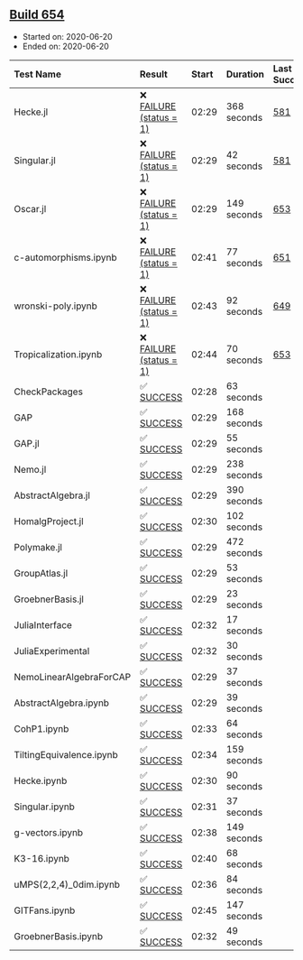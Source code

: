 ## [Build 654](https://oscarci.mathematik.uni-kl.de/job/oscar-julia-1.4/654/)

* Started on: 2020-06-20
* Ended on: 2020-06-20

| Test Name    | Result | Start | Duration | Last Success | First Failure |
|:-------------|:-------|:------|:---------|:-------------|:--------------|
| Hecke.jl | ❌ [FAILURE (status = 1)](https://oscarci.mathematik.uni-kl.de/job/oscar-julia-1.4/654/artifact/logs/build-654/Hecke.jl.log) | 02:29 | 368 seconds | [581](https://oscarci.mathematik.uni-kl.de/job/oscar-julia-1.4/581/) | [582](https://oscarci.mathematik.uni-kl.de/job/oscar-julia-1.4/582/) |
| Singular.jl | ❌ [FAILURE (status = 1)](https://oscarci.mathematik.uni-kl.de/job/oscar-julia-1.4/654/artifact/logs/build-654/Singular.jl.log) | 02:29 | 42 seconds | [581](https://oscarci.mathematik.uni-kl.de/job/oscar-julia-1.4/581/) | [582](https://oscarci.mathematik.uni-kl.de/job/oscar-julia-1.4/582/) |
| Oscar.jl | ❌ [FAILURE (status = 1)](https://oscarci.mathematik.uni-kl.de/job/oscar-julia-1.4/654/artifact/logs/build-654/Oscar.jl.log) | 02:29 | 149 seconds | [653](https://oscarci.mathematik.uni-kl.de/job/oscar-julia-1.4/653/) | [654](https://oscarci.mathematik.uni-kl.de/job/oscar-julia-1.4/654/) |
| c-automorphisms.ipynb | ❌ [FAILURE (status = 1)](https://oscarci.mathematik.uni-kl.de/job/oscar-julia-1.4/654/artifact/logs/build-654/c-automorphisms.ipynb.log) | 02:41 | 77 seconds | [651](https://oscarci.mathematik.uni-kl.de/job/oscar-julia-1.4/651/) | [652](https://oscarci.mathematik.uni-kl.de/job/oscar-julia-1.4/652/) |
| wronski-poly.ipynb | ❌ [FAILURE (status = 1)](https://oscarci.mathematik.uni-kl.de/job/oscar-julia-1.4/654/artifact/logs/build-654/wronski-poly.ipynb.log) | 02:43 | 92 seconds | [649](https://oscarci.mathematik.uni-kl.de/job/oscar-julia-1.4/649/) | [650](https://oscarci.mathematik.uni-kl.de/job/oscar-julia-1.4/650/) |
| Tropicalization.ipynb | ❌ [FAILURE (status = 1)](https://oscarci.mathematik.uni-kl.de/job/oscar-julia-1.4/654/artifact/logs/build-654/Tropicalization.ipynb.log) | 02:44 | 70 seconds | [653](https://oscarci.mathematik.uni-kl.de/job/oscar-julia-1.4/653/) | [654](https://oscarci.mathematik.uni-kl.de/job/oscar-julia-1.4/654/) |
| CheckPackages | ✅ [SUCCESS](https://oscarci.mathematik.uni-kl.de/job/oscar-julia-1.4/654/artifact/logs/build-654/CheckPackages.log) | 02:28 | 63 seconds |  |  |
| GAP | ✅ [SUCCESS](https://oscarci.mathematik.uni-kl.de/job/oscar-julia-1.4/654/artifact/logs/build-654/GAP.log) | 02:29 | 168 seconds |  |  |
| GAP.jl | ✅ [SUCCESS](https://oscarci.mathematik.uni-kl.de/job/oscar-julia-1.4/654/artifact/logs/build-654/GAP.jl.log) | 02:29 | 55 seconds |  |  |
| Nemo.jl | ✅ [SUCCESS](https://oscarci.mathematik.uni-kl.de/job/oscar-julia-1.4/654/artifact/logs/build-654/Nemo.jl.log) | 02:29 | 238 seconds |  |  |
| AbstractAlgebra.jl | ✅ [SUCCESS](https://oscarci.mathematik.uni-kl.de/job/oscar-julia-1.4/654/artifact/logs/build-654/AbstractAlgebra.jl.log) | 02:29 | 390 seconds |  |  |
| HomalgProject.jl | ✅ [SUCCESS](https://oscarci.mathematik.uni-kl.de/job/oscar-julia-1.4/654/artifact/logs/build-654/HomalgProject.jl.log) | 02:30 | 102 seconds |  |  |
| Polymake.jl | ✅ [SUCCESS](https://oscarci.mathematik.uni-kl.de/job/oscar-julia-1.4/654/artifact/logs/build-654/Polymake.jl.log) | 02:29 | 472 seconds |  |  |
| GroupAtlas.jl | ✅ [SUCCESS](https://oscarci.mathematik.uni-kl.de/job/oscar-julia-1.4/654/artifact/logs/build-654/GroupAtlas.jl.log) | 02:29 | 53 seconds |  |  |
| GroebnerBasis.jl | ✅ [SUCCESS](https://oscarci.mathematik.uni-kl.de/job/oscar-julia-1.4/654/artifact/logs/build-654/GroebnerBasis.jl.log) | 02:29 | 23 seconds |  |  |
| JuliaInterface | ✅ [SUCCESS](https://oscarci.mathematik.uni-kl.de/job/oscar-julia-1.4/654/artifact/logs/build-654/JuliaInterface.log) | 02:32 | 17 seconds |  |  |
| JuliaExperimental | ✅ [SUCCESS](https://oscarci.mathematik.uni-kl.de/job/oscar-julia-1.4/654/artifact/logs/build-654/JuliaExperimental.log) | 02:32 | 30 seconds |  |  |
| NemoLinearAlgebraForCAP | ✅ [SUCCESS](https://oscarci.mathematik.uni-kl.de/job/oscar-julia-1.4/654/artifact/logs/build-654/NemoLinearAlgebraForCAP.log) | 02:29 | 37 seconds |  |  |
| AbstractAlgebra.ipynb | ✅ [SUCCESS](https://oscarci.mathematik.uni-kl.de/job/oscar-julia-1.4/654/artifact/logs/build-654/AbstractAlgebra.ipynb.log) | 02:29 | 39 seconds |  |  |
| CohP1.ipynb | ✅ [SUCCESS](https://oscarci.mathematik.uni-kl.de/job/oscar-julia-1.4/654/artifact/logs/build-654/CohP1.ipynb.log) | 02:33 | 64 seconds |  |  |
| TiltingEquivalence.ipynb | ✅ [SUCCESS](https://oscarci.mathematik.uni-kl.de/job/oscar-julia-1.4/654/artifact/logs/build-654/TiltingEquivalence.ipynb.log) | 02:34 | 159 seconds |  |  |
| Hecke.ipynb | ✅ [SUCCESS](https://oscarci.mathematik.uni-kl.de/job/oscar-julia-1.4/654/artifact/logs/build-654/Hecke.ipynb.log) | 02:30 | 90 seconds |  |  |
| Singular.ipynb | ✅ [SUCCESS](https://oscarci.mathematik.uni-kl.de/job/oscar-julia-1.4/654/artifact/logs/build-654/Singular.ipynb.log) | 02:31 | 37 seconds |  |  |
| g-vectors.ipynb | ✅ [SUCCESS](https://oscarci.mathematik.uni-kl.de/job/oscar-julia-1.4/654/artifact/logs/build-654/g-vectors.ipynb.log) | 02:38 | 149 seconds |  |  |
| K3-16.ipynb | ✅ [SUCCESS](https://oscarci.mathematik.uni-kl.de/job/oscar-julia-1.4/654/artifact/logs/build-654/K3-16.ipynb.log) | 02:40 | 68 seconds |  |  |
| uMPS(2,2,4)_0dim.ipynb | ✅ [SUCCESS](https://oscarci.mathematik.uni-kl.de/job/oscar-julia-1.4/654/artifact/logs/build-654/uMPS-2-2-4-_0dim.ipynb.log) | 02:36 | 84 seconds |  |  |
| GITFans.ipynb | ✅ [SUCCESS](https://oscarci.mathematik.uni-kl.de/job/oscar-julia-1.4/654/artifact/logs/build-654/GITFans.ipynb.log) | 02:45 | 147 seconds |  |  |
| GroebnerBasis.ipynb | ✅ [SUCCESS](https://oscarci.mathematik.uni-kl.de/job/oscar-julia-1.4/654/artifact/logs/build-654/GroebnerBasis.ipynb.log) | 02:32 | 49 seconds |  |  |
